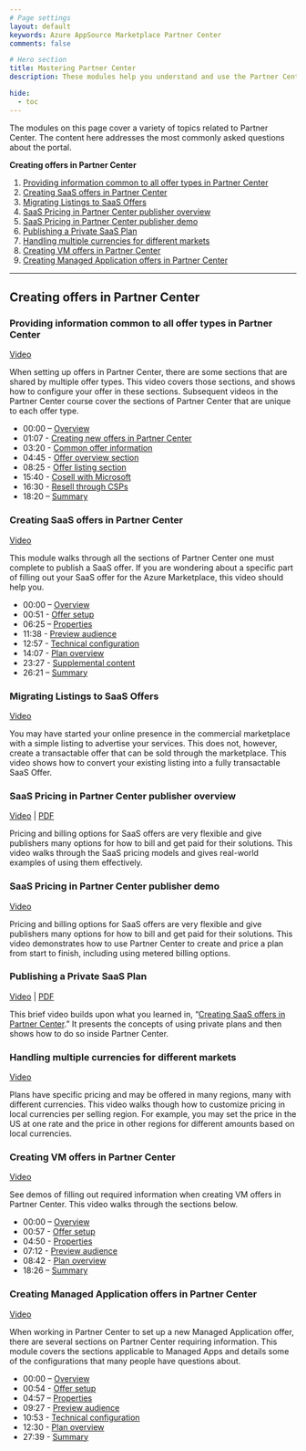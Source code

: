 ```yaml
---
# Page settings
layout: default
keywords: Azure AppSource Marketplace Partner Center
comments: false

# Hero section
title: Mastering Partner Center
description: These modules help you understand and use the Partner Center portal to publish your commercial marketplace offer.

hide:
  - toc
---
```


The modules on this page cover a variety of topics related to Partner Center. 
The content here addresses the most commonly asked questions about the portal.

**Creating offers in Partner Center**

<!-- no toc -->
1. [Providing information common to all offer types in Partner Center](#providing-information-common-to-all-offer-types-in-partner-center)
1. [Creating SaaS offers in Partner Center](#creating-saas-offers-in-partner-center)
1. [Migrating Listings to SaaS Offers](#migrating-listings-to-saas-offers)
1. [SaaS Pricing in Partner Center publisher overview](#saas-pricing-in-partner-center-publisher-overview)
1. [SaaS Pricing in Partner Center publisher demo](#saas-pricing-in-partner-center-publisher-demo)
1. [Publishing a Private SaaS Plan](#publishing-a-private-saas-plan)
1. [Handling multiple currencies for different markets](#handling-multiple-currencies-for-different-markets)
1. [Creating VM offers in Partner Center](#creating-vm-offers-in-partner-center)
1. [Creating Managed Application offers in Partner Center](#creating-managed-application-offers-in-partner-center)

---

## Creating offers in Partner Center

### Providing information common to all offer types in Partner Center

<a target="_blank" href="https://aka.ms/AAq2k40">Video</a>

When setting up offers in Partner Center, there are some sections that are shared by multiple offer types. This video covers those sections, and shows how to configure your offer in these sections.
Subsequent videos in the Partner Center course cover the sections of Partner Center that are unique to each offer type.

- 00:00 – <a target="_blank" href="https://www.youtube.com/watch?v=o9IMF2logY8&t=0s">Overview</a>
- 01:07 - <a target="_blank" href="https://www.youtube.com/watch?v=o9IMF2logY8&t=67s">Creating new offers in Partner Center</a>
- 03:20 - <a target="_blank" href="https://www.youtube.com/watch?v=o9IMF2logY8&t=200s">Common offer information</a>
- 04:45 - <a target="_blank" href="https://www.youtube.com/watch?v=o9IMF2logY8&t=285s">Offer overview section</a>
- 08:25 - <a target="_blank" href="https://www.youtube.com/watch?v=o9IMF2logY8&t=505s">Offer listing section</a>
- 15:40 - <a target="_blank" href="https://www.youtube.com/watch?v=o9IMF2logY8&t=940s">Cosell with Microsoft</a>
- 16:30 - <a target="_blank" href="https://www.youtube.com/watch?v=o9IMF2logY8&t=990s">Resell through CSPs</a>
- 18:20 – <a target="_blank" href="https://www.youtube.com/watch?v=o9IMF2logY8&t=1100s">Summary</a>

### Creating SaaS offers in Partner Center

<a target="_blank" href="https://aka.ms/AAq2k41">Video</a>

This module walks through all the sections of Partner Center one must complete to publish a SaaS offer. If you are wondering about a specific part of filling out your SaaS offer for the Azure Marketplace, this video should help you.

- 00:00 – <a target="_blank" href="https://www.youtube.com/watch?v=MTBfcrIf_V4&t=0s">Overview</a>
- 00:51 - <a target="_blank" href="https://www.youtube.com/watch?v=MTBfcrIf_V4&t=51s">Offer setup</a>
- 06:25 – <a target="_blank" href="https://www.youtube.com/watch?v=MTBfcrIf_V4&t=385s">Properties</a>
- 11:38 - <a target="_blank" href="https://www.youtube.com/watch?v=MTBfcrIf_V4&t=698s">Preview audience</a>
- 12:57 - <a target="_blank" href="https://www.youtube.com/watch?v=MTBfcrIf_V4&t=777s">Technical configuration</a>
- 14:07 - <a target="_blank" href="https://www.youtube.com/watch?v=MTBfcrIf_V4&t=847s">Plan overview</a>
- 23:27 - <a target="_blank" href="https://www.youtube.com/watch?v=MTBfcrIf_V4&t=1407s">Supplemental content</a>
- 26:21 – <a target="_blank" href="https://www.youtube.com/watch?v=MTBfcrIf_V4&t=1581s">Summary</a>

### Migrating Listings to SaaS Offers

<a target="_blank" href="https://go.microsoft.com/fwlink/?linkid=2196250">Video</a>

You may have started your online presence in the commercial marketplace with a simple listing to advertise your services. This does not, however, create a transactable offer that can be sold through the marketplace. This video shows how to convert your existing listing into a fully transactable SaaS Offer.

### SaaS Pricing in Partner Center publisher overview

<a target="_blank" href="https://go.microsoft.com/fwlink/?linkid=2201523">Video</a> | 
[PDF](../partner-center/pdfs/03.2-saas-pricing-in-partner-center-publisher-overview.pdf)

Pricing and billing options for SaaS offers are very flexible and give publishers many options for how to bill and get paid for their solutions. This video walks through the SaaS pricing models and gives real-world examples of using them effectively.

### SaaS Pricing in Partner Center publisher demo

<a target="_blank" href="https://go.microsoft.com/fwlink/?linkid=2201524">Video</a>

Pricing and billing options for SaaS offers are very flexible and give publishers many options for how to bill and get paid for their solutions. This video demonstrates how to use Partner Center to create and price a plan from start to finish, including using metered billing options.

### Publishing a Private SaaS Plan

<a target="_blank" href="https://go.microsoft.com/fwlink/?linkid=2196256">Video</a> | [PDF](../saas/pdfs/03.2-Publishing-Private-SaaS-Plan.pdf)

This brief video builds upon what you learned in, “[Creating SaaS offers in Partner Center](#creating-saas-offers-in-partner-center).” It presents the concepts of using private plans and then shows how to do so inside Partner Center.

### Handling multiple currencies for different markets

<a target="_blank" href="https://go.microsoft.com/fwlink/?linkid=2207055">Video</a>

Plans have specific pricing and may be offered in many regions, many with different currencies. This video walks though how to customize pricing in local currencies per selling region. For example, you may set the price in the US at one rate and the price in other regions for different amounts based on local currencies.

### Creating VM offers in Partner Center

<a target="_blank" href="https://aka.ms/AAq3uyr">Video</a>

See demos of filling out required information when creating VM offers in Partner Center. This video walks through the sections below.

- 00:00 – <a target="_blank" href="https://www.youtube.com/watch?v=hbL5-FNoooQ&t=0s">Overview</a>
- 00:57 - <a target="_blank" href="https://www.youtube.com/watch?v=hbL5-FNoooQ&t=57s">Offer setup</a>
- 04:50 - <a target="_blank" href="https://www.youtube.com/watch?v=hbL5-FNoooQ&t=290s">Properties</a>
- 07:12 - <a target="_blank" href="https://www.youtube.com/watch?v=hbL5-FNoooQ&t=432s">Preview audience</a>
- 08:42 - <a target="_blank" href="https://www.youtube.com/watch?v=hbL5-FNoooQ&t=522s">Plan overview</a>
- 18:26 – <a target="_blank" href="https://www.youtube.com/watch?v=hbL5-FNoooQ&t=1106s">Summary</a>

### Creating Managed Application offers in Partner Center

<a target="_blank" href="https://aka.ms/AAq3uyu">Video</a>

When working in Partner Center to set up a new Managed Application offer, there are several sections on Partner Center requiring information.  This module covers the sections applicable to Managed Apps and details some of the configurations that many people have questions about.

- 00:00 – <a target="_blank" href="https://www.youtube.com/watch?v=UnVw0CYveRE&t=0s">Overview</a>
- 00:54 - <a target="_blank" href="https://www.youtube.com/watch?v=UnVw0CYveRE&t=54s">Offer setup</a>
- 04:57 – <a target="_blank" href="https://www.youtube.com/watch?v=UnVw0CYveRE&t=297s">Properties</a>
- 09:27 - <a target="_blank" href="https://www.youtube.com/watch?v=UnVw0CYveRE&t=567s">Preview audience</a>
- 10:53 - <a target="_blank" href="https://www.youtube.com/watch?v=UnVw0CYveRE&t=653s">Technical configuration</a>
- 12:30 - <a target="_blank" href="https://www.youtube.com/watch?v=UnVw0CYveRE&t=750s">Plan overview</a>
- 27:39 - <a target="_blank" href="https://www.youtube.com/watch?v=UnVw0CYveRE&t=1659s">Summary</a>